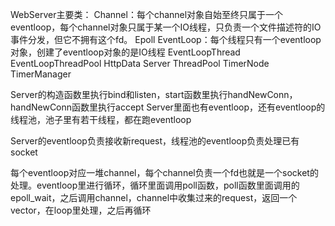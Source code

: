 WebServer主要类：
Channel：每个channel对象自始至终只属于一个eventloop，每个channel对象只属于某一个IO线程，只负责一个文件描述符的IO事件分发，但它不拥有这个fd。
Epoll
EventLoop：每个线程只有一个eventloop对象，创建了eventloop对象的是IO线程
EventLoopThread
EventLoopThreadPool
HttpData
Server
ThreadPool
TimerNode
TimerManager


Server的构造函数里执行bind和listen，start函数里执行handNewConn，handNewConn函数里执行accept
Server里面也有eventloop，还有eventloop的线程池，池子里有若干线程，都在跑eventloop

Server的eventloop负责接收新request，线程池的eventloop负责处理已有socket

每个eventloop对应一堆channel，每个channel负责一个fd也就是一个socket的处理。eventloop里进行循环，循环里面调用poll函数，poll函数里面调用的epoll_wait，之后调用channel，channel中收集过来的request，返回一个vector，在loop里处理，之后再循环
